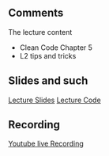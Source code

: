 ## Comments

The lecture content
 * Clean Code Chapter 5
 * L2 tips and tricks

## Slides and such
 [Lecture Slides](https://docs.google.com/presentation/d/1QjHvip6UnoBmg1uUWl2qn5mANXCBUGSxUxfSPbHkkoI/edit?usp=sharing)
 [Lecture Code](https://github.com/dntoll/1dv610/tree/master/lectures/examples/l2)

## Recording

[Youtube live Recording](https://www.youtube.com/watch?v=1SdrP4CgyEA)


